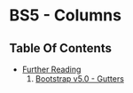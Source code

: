# BS5 - Columns

## Table Of Contents
- [Further Reading]()
  1. [Bootstrap v5.0 - Gutters](https://getbootstrap.com/docs/5.0/layout/gutters/)